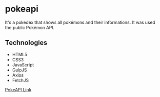 # pokeapi
It's a pokedex that shows all pokémons and their informations. It was used the public Pokémon API.

## Technologies 
- HTML5
- CSS3
- JavaScript
- GulpJS
- Axios
- FetchJS

[PokeAPI Link](https://vitorlinsbinski.github.io/pokeapi) 

